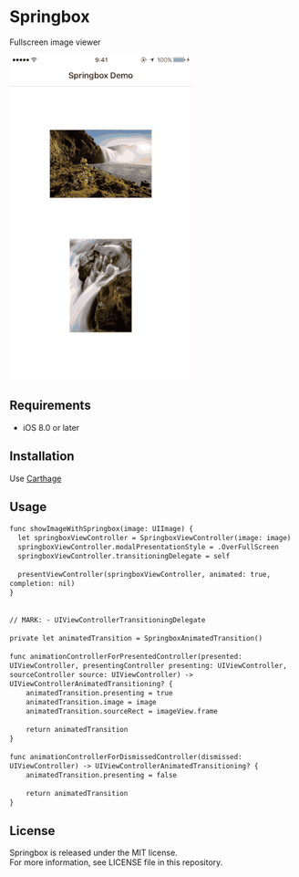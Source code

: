 # Springbox

Fullscreen image viewer

![](screenshot.gif)


## Requirements

- iOS 8.0 or later


## Installation

Use [Carthage](https://github.com/Carthage/Carthage)


## Usage

    func showImageWithSpringbox(image: UIImage) {
      let springboxViewController = SpringboxViewController(image: image)
      springboxViewController.modalPresentationStyle = .OverFullScreen
      springboxViewController.transitioningDelegate = self

      presentViewController(springboxViewController, animated: true, completion: nil)
    }


    // MARK: - UIViewControllerTransitioningDelegate

    private let animatedTransition = SpringboxAnimatedTransition()

    func animationControllerForPresentedController(presented: UIViewController, presentingController presenting: UIViewController, sourceController source: UIViewController) -> UIViewControllerAnimatedTransitioning? {
        animatedTransition.presenting = true
        animatedTransition.image = image
        animatedTransition.sourceRect = imageView.frame

        return animatedTransition
    }

    func animationControllerForDismissedController(dismissed: UIViewController) -> UIViewControllerAnimatedTransitioning? {
        animatedTransition.presenting = false

        return animatedTransition
    }


## License

Springbox is released under the MIT license.  
For more information, see LICENSE file in this repository.
